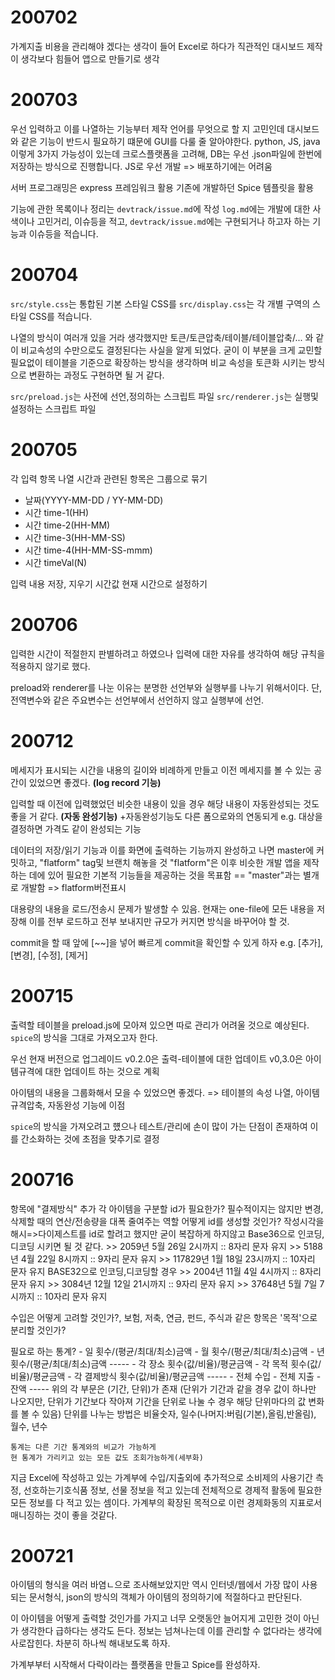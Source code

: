 # 200702
가계지출 비용을 관리해야 겠다는 생각이 들어 Excel로 하다가
직관적인 대시보드 제작이 생각보다 힘들어 앱으로 만들기로 생각

# 200703
우선 입력하고 이를 나열하는 기능부터 제작
언어를 무엇으로 할 지 고민인데 대시보드와 같은 기능이 반드시 필요하기 떄문에 GUI를 다룰 줄 알아야한다.
python, JS, java 이렇게 3가지 가능성이 있는데
크로스플랫폼을 고려해, DB는 우선 .json파일에 한번에 저장하는 방식으로 진행합니다.
JS로 우선 개발 => 배포하기에는 어려움

서버 프로그래밍은 express 프레임워크 활용
기존에 개발하던 Spice 템플릿을 활용

기능에 관한 목록이나 정리는 `devtrack/issue.md`에 작성
`log.md`에는 개발에 대한 사색이나 고민거리, 이슈등을 적고,
`devtrack/issue.md`에는 구현되거나 하고자 하는 기능과 이슈등을 적습니다.

# 200704
`src/style.css`는 통합된 기본 스타일 CSS를
`src/display.css`는 각 개별 구역의 스타일 CSS를 적습니다.

나열의 방식이 여러개 있을 거라 생각했지만
토큰/토큰압축/테이블/테이블압축/... 와 같이 비교속성의 수만으로도 결정된다는 사실을 알게 되었다.
굳이 이 부분을 크게 교민할 필요없이 테이블을 기준으로 확장하는 방식을 생각하며
비교 속성을 토큰화 시키는 방식으로 변환하는 과정도 구현하면 될 거 같다.

`src/preload.js`는 사전에 선언,정의하는 스크립트 파일
`src/renderer.js`는 실행및 설정하는 스크립트 파일

# 200705
각 입력 항목 나열
시간과 관련된 항목은 그룹으로 묶기
- 날짜(YYYY-MM-DD / YY-MM-DD)
- 시간 time-1(HH)
- 시간 time-2(HH-MM)
- 시간 time-3(HH-MM-SS)
- 시간 time-4(HH-MM-SS-mmm)
- 시간 timeVal(N)

입력 내용 저장, 지우기
시간값 현재 시간으로 설정하기

# 200706
입력한 시간이 적절한지 판별하려고 하였으나
입력에 대한 자유를 생각하여 해당 규칙을 적용하지 않기로 했다.

preload와 renderer를 나눈 이유는
분명한 선언부와 실행부를 나누기 위해서이다.
단, 전역변수와 같은 주요변수는 선언부에서 선언하지 않고 실행부에 선언.

# 200712
메세지가 표시되는 시간을 내용의 길이와 비례하게 만들고
이전 메세지를 볼 수 있는 공간이 있었으면 좋겠다.
**(log record 기능)**

입력할 때 이전에 입력했었던 비슷한 내용이 있을 경우
해당 내용이 자동완성되는 것도 좋을 거 같다.
**(자동 완성기능)**
+자동완성기능도 다른 폼으로와의 연동되게
    e.g. 대상을 결정하면 가격도 같이 완성되는 기능

데이터의 저장/읽기 기능과
이를 화면에 출력하는 기능까지 완성하고 나면
master에 커밋하고, "flatform" tag및 브랜치 해놓을 것
"flatform"은 이후 비슷한 개발 앱을 제작하는 데에 있어 필요한 기본적 기능들을 제공하는 것을 목표함
== "master"과는 별개로 개발함 => flatform버전표시

대용량의 내용을 로드/전송시 문제가 발생할 수 있음.
현재는 one-file에 모든 내용을 저장해 이를 전부 로드하고 전부 보내지만
규모가 커지면 방식을 바꾸어야 할 것.

commit을 할 때 앞에 \[~~\]을 넣어 빠르게 commit을 확인할 수 있게 하자
e.g. \[추가\], \[변경\], \[수정\], \[제거\]

# 200715
출력할 테이블을 preload.js에 모아져 있으면 따로 관리가 어려울 것으로 예상된다. `spice`의 방식을 그대로 가져오고자 한다.

우선 현재 버전으로 업그레이드
v0.2.0은 출력-테이블에 대한 업데이트
v0,3.0은 아이템규격에 대한 업데이트
하는 것으로 계획

아이템의 내용을 그룹화해서 모을 수 있었으면 좋겠다.
=> 테이블의 속성 나열, 아이템 규격압축, 자동완성 기능에 이점

`spice`의 방식을 가져오려고 헀으나 테스트/관리에 손이 많이 가는 단점이 존재하여 이를 간소화하는 것에 초점을 맞추기로 결정

# 200716
항목에 "결제방식" 추가
각 아이템을 구분할 id가 필요한가?
    필수적이지는 않지만
    변경, 삭제할 때의 연산/전송량을 대폭 줄여주는 역할
어떻게 id를 생성할 것인가?
    작성시각을 해시=>다이제스트를 id로 할려고 했지만
    굳이 복잡하게 하지않고 Base36으로 인코딩,디코딩 시키면 될 것 같다.
    >>   2059년  5월 26일  2시까지 ::  8자리 문자 유지
    >>   5188년  4월 22일  8시까지 ::  9자리 문자 유지
    >> 117829년  1월 18일 23시까지 :: 10자리 문자 유지
    BASE32으로 인코딩,디코딩할 경우
    >>   2004년 11월  4일  4시까지 ::  8자리 문자 유지
    >>   3084년 12월 12일 21시까지 ::  9자리 문자 유지
    >>  37648년  5월  7일  7시까지 :: 10자리 문자 유지

수입은 어떻게 고려할 것인가?, 보험, 저축, 연금, 펀드, 주식과 같은 항목은 '목적'으로 분리할 것인가?

필요로 하는 통계?
    - 일 횟수/(평균/최대/최소)금액
    - 월 횟수/(평균/최대/최소)금액
    - 년 횟수/(평균/최대/최소)금액
    -----
    - 각 장소 횟수(값/비율)/평균금액
    - 각 목적 횟수(값/비율)/평균금액
    - 각 결제방식 횟수(값/비율)/평균금액
    -----
    - 전체 수입
    - 전체 지출
    - 잔액
    -----
    위의 각 부문은 (기간, 단위)가 존재
    (단위가 기간과 같을 경우 값이 하나만 나오지만, 단위가 기간보다 작아져 기간을 단위로 나눌 수 경우 해당 단위마다의 값 변화를 볼 수 있음)
    단위를 나누는 방법은 비율숫자, 일수(나머지:버림(기본),올림,반올림), 월수, 년수

    통계는 다른 기간 통계와의 비교가 가능하게
    현 통계가 가리키고 있는 모든 값도 조회가능하게(세부화)

지금 Excel에 작성하고 있는 가계부에 수입/지출외에
추가적으로 소비제의 사용기간 측정, 선호하는기호식품 정보, 선물 정보을 적고 있는데
전체적으로 경제적 활동에 필요한 모든 정보를 다 적고 있는 셈이다.
가계부의 확장된 목적으로 이런 경제화동의 지표로서 매니징하는 것이 좋을 것같다.

# 200721
아이템의 형식을 여러 바염ㄴ으로 조사해보았지만
역시 인터넷/웹에서 가장 많이 사용되는 문서형식, json의 방식의 객체가
아이템의 정의하기에 적절하다고 판단된다.

이 아이템을 어떻게 출력할 것인가를 가지고
너무 오랫동안 늘어지게 고민한 것이 아닌가 생각한다
급하다는 생각도 든다. 정보는 넘쳐나는데 이를 관리할 수 없다라는 생각에 사로잡힌다.
차분히 하나씩 해내보도록 하자.

가계부부터 시작해서
다락이라는 플랫폼을 만들고
Spice를 완성하자.